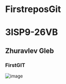 # FirstreposGit


# 3ISP9-26VB
## Zhuravlev Gleb
### FirstGIT
![image](https://github.com/megaslip/FirstreposGit/assets/136801260/a15e0473-7e2c-4961-882d-d213a96bca49)
